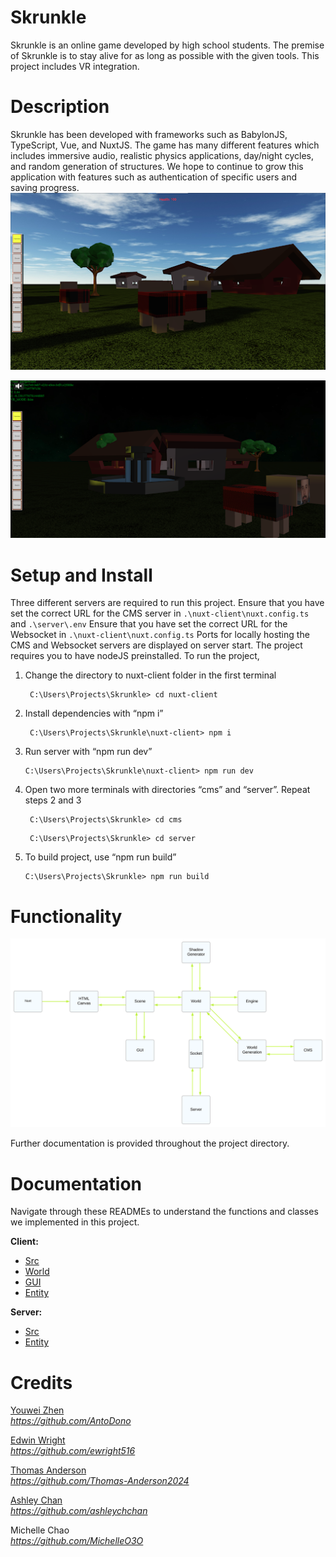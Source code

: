 # Skrunkle

Skrunkle is an online game developed by high school students. The premise of Skrunkle is to stay alive for as long as possible with the given tools. This project includes VR integration.

# Description

Skrunkle has been developed with frameworks such as BabylonJS, TypeScript, Vue, and NuxtJS. The game has many different features which includes immersive audio, realistic physics applications, day/night cycles, and random generation of structures. We hope to continue to grow this application with features such as authentication of specific users and saving progress.
\
![skrunkle img](img/1image.png)

![skrunkle night](img/night.png)

# Setup and Install

Three different servers are required to run this project. Ensure that you have set the correct URL for the CMS server in `.\nuxt-client\nuxt.config.ts` and `.\server\.env` Ensure that you have set the correct URL for the Websocket in `.\nuxt-client\nuxt.config.ts` Ports for locally hosting the CMS and Websocket servers are displayed on server start. The project requires you to have nodeJS preinstalled. To run the project,

1. Change the directory to nuxt-client folder in the first terminal
   ```linux
    C:\Users\Projects\Skrunkle> cd nuxt-client
   ```
2. Install dependencies with “npm i”
   ```linux
    C:\Users\Projects\Skrunkle\nuxt-client> npm i
   ```
3. Run server with “npm run dev”
   ```linux
   C:\Users\Projects\Skrunkle\nuxt-client> npm run dev
   ```
4. Open two more terminals with directories “cms” and “server”. Repeat steps 2 and 3
   ```linux
    C:\Users\Projects\Skrunkle> cd cms
   ```
   ```linux
    C:\Users\Projects\Skrunkle> cd server
   ```
5. To build project, use “npm run build”
   ```linux
   C:\Users\Projects\Skrunkle> npm run build
   ```

# Functionality

![skrunkle innerWorkings](img/Skrunkle.svg)

Further documentation is provided throughout the project directory.

# Documentation

Navigate through these READMEs to understand the functions and classes we implemented in this project.

**Client:**
- [Src](/nuxt-client/src/README.md) 
- [World](/nuxt-client/src/world/README.md)
- [GUI](/nuxt-client/src/gui/README.md)
- [Entity](/nuxt-client/src/entity/README.md) 

**Server:**
- [Src](/server/src/README.md) 
- [Entity](/server/src/entity/README.md) 

# Credits

[Youwei Zhen](https://youweizhen.com)\
*https://github.com/AntoDono*

[Edwin Wright](https://codewright.tech)\
*https://github.com/ewright516*

[Thomas Anderson](https://Thomas-anderson-2024.netlify.app)\
*https://github.com/Thomas-Anderson2024*

[Ashley Chan](https://ashleyspersonalresume.netlify.app)\
*https://github.com/ashleychchan*

Michelle Chao\
*https://github.com/MichelleO3O*
